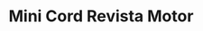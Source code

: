 ---
    title: Mini Cord Revista Motor
    slug: Mini-Cord-Revista-Motor
    description:
    code: Mini-Cord-Revista-Motor
    image: https://cmdiy-archive.s3.us-east-1.amazonaws.com/adverts/images/Mini+Cord+Revista+Motor.jpeg
    download: https://cmdiy-archive.s3.us-east-1.amazonaws.com/adverts/documents/Mini+Cord+Revista+Motor.pdf
---